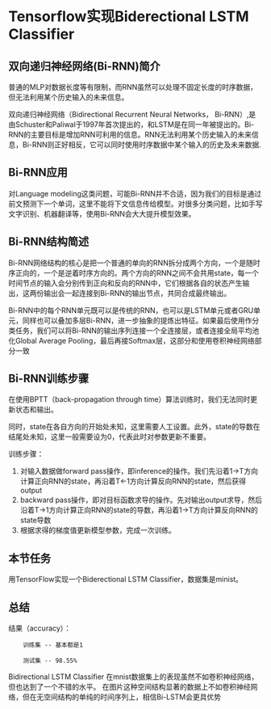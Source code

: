 # Tensorflow实现Biderectional LSTM Classifier
## 双向递归神经网络(Bi-RNN)简介
普通的MLP对数据长度等有限制，而RNN虽然可以处理不固定长度的时序数据，但无法利用某个历史输入的未来信息。

双向递归神经网络（Bidirectional Recurrent Neural Networks， Bi-RNN）,是由Schuster和Paliwal于1997年首次提出的，和LSTM是在同一年被提出的。Bi-RNN的主要目标是增加RNN可利用的信息。RNN无法利用某个历史输入的未来信息，Bi-RNN则正好相反，它可以同时使用时序数据中某个输入的历史及未来数据.

## Bi-RNN应用
对Language modeling这类问题，可能Bi-RNN并不合适，因为我们的目标是通过前文预测下一个单词，这里不能将下文信息传给模型。对很多分类问题，比如手写文字识别、机器翻译等，使用Bi-RNN会大大提升模型效果。

## Bi-RNN结构简述
Bi-RNN网络结构的核心是把一个普通的单向的RNN拆分成两个方向，一个是随时序正向的，一个是逆着时序方向的。两个方向的RNN之间不会共用state，每一个时间节点的输入会分别传到正向和反向的RNN中，它们根据各自的状态产生输出，这两份输出会一起连接到Bi-RNN的输出节点，共同合成最终输出。

Bi-RNN中的每个RNN单元既可以是传统的RNN，也可以是LSTM单元或者GRU单元，同样也可以叠加多层Bi-RNN，进一步抽象的提炼出特征。如果最后使用作分类任务，我们可以将Bi-RNN的输出序列连接一个全连接层，或者连接全局平均池化Global Average Pooling，最后再接Softmax层，这部分和使用卷积神经网络部分一致

## Bi-RNN训练步骤
在使用BPTT（back-propagation through time）算法训练时，我们无法同时更新状态和输出。

同时，state在各自方向的开始处未知，这里需要人工设置。此外，state的导数在结尾处未知，这里一般需要设为0，代表此时对参数更新不重要。

训练步骤：

1. 对输入数据做forward pass操作，即inference的操作。我们先沿着1→T方向计算正向RNN的state，再沿着T←1方向计算反向RNN的state，然后获得output
2. backward pass操作，即对目标函数求导的操作。先对输出output求导，然后沿着T→1方向计算正向RNN的state的导数，再沿着1→T方向计算反向RNN的state导数
3. 根据求得的梯度值更新模型参数，完成一次训练。

## 本节任务
用TensorFlow实现一个Biderectional LSTM Classifier，数据集是minist。

## 总结
结果（accuracy）：

        训练集 -- 基本都是1
        
        测试集 -- 98.55%
        
Bidirectional LSTM Classifier 在mnist数据集上的表现虽然不如卷积神经网络，但也达到了一个不错的水平。 在图片这种空间结构显著的数据上不如卷积神经网络，但在无空间结构的单纯的时间序列上，相信Bi-LSTM会更具优势  
